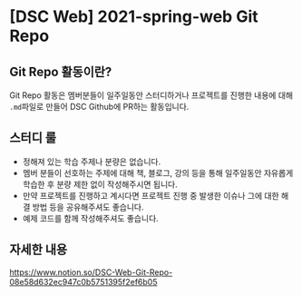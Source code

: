 # [DSC Web] 2021-spring-web Git Repo

## Git Repo 활동이란?
Git Repo 활동은 멤버분들이 일주일동안 스터디하거나 프로젝트를 진행한 내용에 대해 `.md`파일로 만들어 DSC Github에 PR하는 활동입니다. 


## 스터디 룰
- 정해져 있는 학습 주제나 분량은 없습니다. 
- 멤버 분들이 선호하는 주제에 대해 책, 블로그, 강의 등을 통해 일주일동안 자유롭게 학습한 후 분량 제한 없이 작성해주시면 됩니다.
- 만약 프로젝트를 진행하고 계시다면 프로젝트 진행 중 발생한 이슈나 그에 대한 해결 방법 등을 공유해주셔도 좋습니다.
- 예제 코드를 함께 작성해주셔도 좋습니다.


## 자세한 내용
https://www.notion.so/DSC-Web-Git-Repo-08e58d632ec947c0b5751395f2ef6b05
